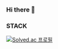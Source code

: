 ### Hi there 👋

### STACK


[![Solved.ac
프로필](http://mazassumnida.wtf/api/v2/generate_badge?boj={summerluna})](https://solved.ac/{summerluna})

